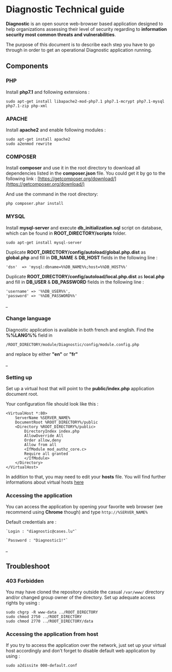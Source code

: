 Diagnostic Technical guide
==========================

**Diagnostic** is an open source web-browser based application designed
to help organizations assessing their level of security regarding to
**information security most common threats and vulnerabilities**.

The purpose of this document is to describe each step you have to go
through in order to get an operational Diagnostic application running.

Components
----------

### PHP

Install **php7.1** and following extensions :

    sudo apt-get install libapache2-mod-php7.1 php7.1-mcrypt php7.1-mysql php7.1-zip php-xml

### APACHE

Install **apache2** and enable following modules :

    sudo apt-get install apache2
    sudo a2enmod rewrite

### COMPOSER

Install **composer** and use it in the root directory to download all
dependencies listed in the **composer.json** file. You could get it by
go to the following link : [https://getcomposer.org/download/](https://getcomposer.org/download/)

And use the command in the root directory:

    php composer.phar install

### MYSQL

Install **mysql-server** and execute **db\_initialization.sql** script
on database, which can be found in **ROOT\_DIRECTORY/scripts** folder.

    sudo apt-get install mysql-server

Duplicate **ROOT\_DIRECTORY/config/autoload/global.php.dist** as
**global.php** and fill in **DB\_NAME** & **DB\_HOST** fields in the following line :

    'dsn'  => 'mysql:dbname=%%DB_NAME%%;host=%%DB_HOST%%'

Duplicate **ROOT\_DIRECTORY/config/autoload/local.php.dist** as
**local.php** and fill in **DB\_USER** & **DB\_PASSWORD** fields in the following line :

    'username' => '%%DB_USER%%',
    'password' => '%%DB_PASSWORD%%'

*\_*


### Change language

Diagnostic application is available in both
french and english. Find the **%%LANG%%** field in

    /ROOT_DIRECTORY/module/Diagnostic/config/module.config.php

and replace by either **"en"** or **"fr"**

*\_*

### Setting up

Set up a virtual host that will point to the **public/index.php**
application document root.

Your configuration file should look like this :

    <VirtualHost *:80>
        ServerName %SERVER_NAME%
        DocumentRoot %ROOT_DIRECTORY%/public
        <Directory %ROOT_DIRECTORY%/public>
            DirectoryIndex index.php
            AllowOverride All
            Order allow,deny
            Allow from all
            <IfModule mod_authz_core.c>
            Require all granted
            </IfModule>
        </Directory>
    </VirtualHost>

In addition to that, you may need to edit your **hosts** file. You will
find further informations about virtual hosts
[here](https://www.digitalocean.com/community/tutorials/how-to-set-up-apache-virtual-hosts-on-ubuntu-14-04-lts)

### Accessing the application

You can access the application by opening your favorite web browser (we
recommend using **Chrome** though) and type `http://%SERVER_NAME%`

Default credentials are :

    `Login : "diagnostic@cases.lu"`

    `Password : "Diagnostic1!"`

*\_*

Troubleshoot
------------

### 403 Forbidden

You may have cloned the repository outside the casual `/var/www/`
directory and/or changed group owner of the directory. Set up adequate
access rights by using :

    sudo chgrp -R www-data ../ROOT_DIRECTORY
    sudo chmod 2750 ../ROOT_DIRECTORY
    sudo chmod 2770 ../ROOT_DIRECTORY/data

### Accessing the application from host

If you try to access the application over the network, just set up your
virtual host accordingly and don’t forget to disable default web
application by using :

    sudo a2dissite 000-default.conf

